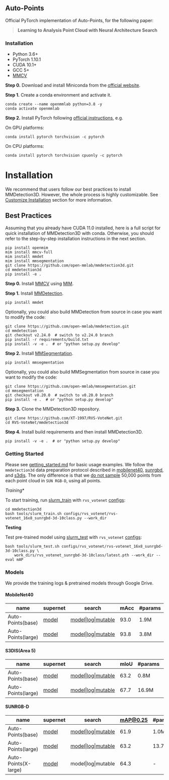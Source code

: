 ## Auto-Points
Official PyTorch implementation of Auto-Points, for the following paper:
> **Learning to Analysis Point Cloud with Neural Architecture Search**<br>

### Installation
- Python 3.6+
- PyTorch 1.10.1
- CUDA 10.1+ 
- GCC 5+
- [MMCV](https://mmcv.readthedocs.io/en/latest/#installation)

**Step 0.** Download and install Miniconda from the [official website](https://docs.conda.io/en/latest/miniconda.html).

**Step 1.** Create a conda environment and activate it.

```shell
conda create --name openmmlab python=3.8 -y
conda activate openmmlab
```

**Step 2.** Install PyTorch following [official instructions](https://pytorch.org/get-started/locally/), e.g.

On GPU platforms:

```shell
conda install pytorch torchvision -c pytorch
```

On CPU platforms:

```shell
conda install pytorch torchvision cpuonly -c pytorch
```

# Installation

We recommend that users follow our best practices to install MMDetection3D. However, the whole process is highly customizable. See [Customize Installation](#customize-installation) section for more information.

## Best Practices
Assuming that you already have CUDA 11.0 installed, here is a full script for quick installation of MMDetection3D with conda.
Otherwise, you should refer to the step-by-step installation instructions in the next section.

```shell
pip install openmim
mim install mmcv-full
mim install mmdet
mim install mmsegmentation
git clone https://github.com/open-mmlab/mmdetection3d.git
cd mmdetection3d
pip install -e .
```

**Step 0.** Install [MMCV](https://github.com/open-mmlab/mmcv) using [MIM](https://github.com/open-mmlab/mim).

**Step 1.** Install [MMDetection](https://github.com/open-mmlab/mmdetection).


```shell
pip install mmdet
```

Optionally, you could also build MMDetection from source in case you want to modify the code:

```shell
git clone https://github.com/open-mmlab/mmdetection.git
cd mmdetection
git checkout v2.24.0  # switch to v2.24.0 branch
pip install -r requirements/build.txt
pip install -v -e .  # or "python setup.py develop"
```

**Step 2.** Install [MMSegmentation](https://github.com/open-mmlab/mmsegmentation).

```shell
pip install mmsegmentation
```

Optionally, you could also build MMSegmentation from source in case you want to modify the code:

```shell
git clone https://github.com/open-mmlab/mmsegmentation.git
cd mmsegmentation
git checkout v0.20.0  # switch to v0.20.0 branch
pip install -e .  # or "python setup.py develop"
```

**Step 3.** Clone the MMDetection3D repository.

```shell
git clone https://github.com/XT-1997/RVS-VoteNet.git
cd RVS-VoteNet/mmdetection3d
```

**Step 4.** Install build requirements and then install MMDetection3D.

```shell
pip install -v -e .  # or "python setup.py develop"
```
### Getting Started

Please see [getting_started.md](docs/getting_started.md) for basic usage examples.
We follow the `mmdetection3d` data preparation protocol described in [mobilenet40](data/mobilenet40), [sunrgbd](data/sunrgbd), and [s3dis](data/s3dis).
The only difference is that we [do not sample](tools/data_converter/sunrgbd_data_utils.py#L143) 50,000 points from each point cloud in `SUN RGB-D`, using all points.

*Training**

To start training, run [slurm_train](tools/slurm_train.sh) with `rvs_votenet` [configs](mmdetection3d/configs/rvs_votenet):
```shell
cd mmdetection3d
bash tools/slurm_train.sh configs/rvs_votenet/rvs-votenet_16x8_sunrgbd-3d-10class.py --work_dir
```

**Testing**

Test pre-trained model using [slurm_test](tools/slurm_test.sh) with `rvs_votenet` [configs](mmdetection3d/configs/rvs_votenet):
```shell
bash tools/slurm_test.sh configs/rvs_votenet/rvs-votenet_16x8_sunrgbd-3d-10class.py \
    work_dirs/rvs_votenet_sunrgbd-3d-10class/latest.pth --work_dir --eval mAP
```
### Models
We provide the training logs & pretrained models through Google Drive.

#### MobileNet40
| name               | supernet | search            | mAcc | #params | FLOPs |
|--------------------|----------|-------------------|------|---------|-------|
| Auto-Points(base)  | [model](https://drive.google.com/file/d/1WNmPsZUo_BEtY2_gYY1wzQ1b6uqv2BoL/view?usp=drivesdk)    | [model](https://drive.google.com/file/d/1rg5sYrazU_ztJjbFrZcUeJBqK4f-tblc/view?usp=drivesdk)\|[log](https://drive.google.com/file/d/10OVf0BN1kjalizdKUxG3Rrm8AnE1rAp_/view?usp=drivesdk)\|[mutable](https://drive.google.com/file/d/1ZbRpPbId3-EsJEJ6QhND08AzNJMWsyIX/view?usp=drivesdk) | 93.0 | 1.9M    | 2.9G  |
| Auto-Points(large) | [model](https://drive.google.com/file/d/1jRHlj4FFrMEPkCvHRt0m9ZfUuU7yy_tC/view?usp=drivesdk)    | [model](https://drive.google.com/file/d/1t35XSvxZBVABJ_KqcdCalA8c9bblhc43/view?usp=drivesdk)\|[log](https://drive.google.com/file/d/1ge2O_c6fN1O4XWUUg6-gEH7mGKBqKss0/view?usp=drivesdk)\|[mutable](https://drive.google.com/file/d/17E-hH2ypIxZzgm1BBugoW-IPhZhMlBu2/view?usp=drivesdk) | 93.8 | 3.8M    | 4.6G  |

#### S3DIS(Area 5)
| name               | supernet | search            | mIoU | #params | FLOPs |
|--------------------|----------|-------------------|------|---------|-------|
| Auto-Points(base)  | [model](https://drive.google.com/file/d/1ZX-4TrugHutvsyi_P6bQ6S_7ZN7aoKQZ/view?usp=drivesdk)    | [model](https://drive.google.com/file/d/1QudxaX9rDzCJ9TCxG2yjSV_NR4jY8mGL/view?usp=drivesdk)\|[log](https://drive.google.com/file/d/12h4CylD1CVXcFJ6WJMtTUIiEQllbR-li/view?usp=drivesdk)\|[mutable](https://drive.google.com/file/d/1dsqNFZ9OaqKNJ5dJSBbk-KenYc_UJhIb/view?usp=drivesdk) | 63.2 | 0.8M    | 1.0G  |
| Auto-Points(large) | [model](https://drive.google.com/file/d/1J7jqMQYVXnyNrsppgVOW52kuofYqYS_M/view?usp=drivesdk)    | [model](https://drive.google.com/file/d/1CuVgHDH3v1ebYG3Wup-E9K5UVrk9nlzP/view?usp=drivesdk)\|[log](https://drive.google.com/file/d/1nAFxd2xMINiYY3ImAgGKgSlYdILFYb5m/view?usp=drivesdk)\|[mutable](https://drive.google.com/file/d/18B2G8p_xWE5C8y3FX9agC5M2S4FGN1aJ/view?usp=drivesdk) | 67.7 | 16.9M   | 6.8G  |

#### SUNRGB-D
| name               | supernet | search            | mAP@0.25 | #params | FLOPs |
|--------------------|----------|-------------------|----------|---------|-------|
| Auto-Points(base)  | [model](https://drive.google.com/file/d/1JeLtMeAaMXpVklRKhDz758bEtOW3XcP7/view?usp=drivesdk)    | [model](https://drive.google.com/file/d/1E3UJ-KZHe6HD-BQnEw1Zh4GoKShVUkg8/view?usp=drivesdk)\|[log](https://drive.google.com/file/d/1MdfUFalOu4Q4D3JqaFJZCu2NKU3abC5I/view?usp=drivesdk)\|[mutable](https://drive.google.com/file/d/1tnqbMGXOvJFy1epOnaYubeKdDhr7yfwn/view?usp=drivesdk) | 61.9     | 1.0M    | 5.5G  |
| Auto-Points(large) | [model](https://drive.google.com/file/d/18_4XuWrgvmsyhPBV46liGqH8ulAzyA2S/view?usp=drivesdk)   | [model](https://drive.google.com/file/d/1J4UTAaUqOjTX0l6PJlvwcu5X-gJKxHxG/view?usp=drivesdk)\|[log](https://drive.google.com/file/d/1CFwd_qBcEqAn3vcI5HPtLDQm-OhDY8j6/view?usp=drivesdk)\|[mutable](https://drive.google.com/file/d/1GPZ7wJ_Azn7vjkaZvfT891z3QGwkhokD/view?usp=drivesdk) | 63.2     | 13.7M   | 25.6G |
| Auto-Points(X-large)  | [model](https://drive.google.com/file/d/1JeLtMeAaMXpVklRKhDz758bEtOW3XcP7/view?usp=drivesdk)    | model\|log\|mutable | 64.3     | - | -  |



